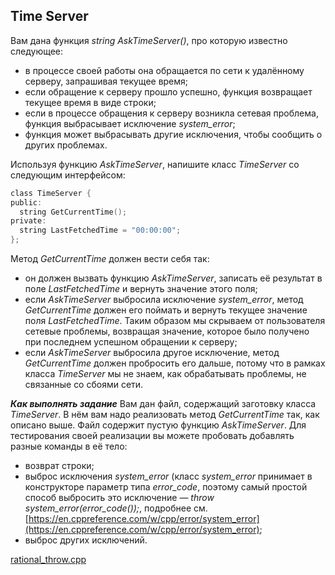 ## Time Server

Вам дана функция *string AskTimeServer()*, про которую известно следующее:

- в процессе своей работы она обращается по сети к удалённому серверу, запрашивая текущее время;
- если обращение к серверу прошло успешно, функция возвращает текущее время в виде строки;
- если в процессе обращения к серверу возникла сетевая проблема, функция выбрасывает исключение *system_error*;
- функция может выбрасывать другие исключения, чтобы сообщить о других проблемах.

Используя функцию *AskTimeServer*, напишите класс *TimeServer* со следующим интерфейсом:
```objectivec
class TimeServer {
public:
  string GetCurrentTime();
private:
  string LastFetchedTime = "00:00:00";
};
```

Метод *GetCurrentTime* должен вести себя так:

* он должен вызвать функцию *AskTimeServer*, записать её результат в поле *LastFetchedTime* и вернуть значение этого поля;
* если *AskTimeServer* выбросила исключение *system_error*, метод *GetCurrentTime* должен его поймать и вернуть текущее значение поля *LastFetchedTime*. Таким образом мы скрываем от пользователя сетевые проблемы, возвращая значение, которое было получено при последнем успешном обращении к серверу;
* если *AskTimeServer* выбросила другое исключение, метод *GetCurrentTime* должен пробросить его дальше, потому что в рамках класса *TimeServer* мы не знаем, как обрабатывать проблемы, не связанные со сбоями сети.

***Как выполнять задание***
Вам дан файл, содержащий заготовку класса *TimeServer*. В нём вам надо реализовать метод *GetCurrentTime* так, как описано выше. Файл содержит пустую функцию *AskTimeServer*. Для тестирования своей реализации вы можете пробовать добавлять разные команды в её тело:

* возврат строки;
* выброс исключения *system_error* (класс *system_error* принимает в конструкторе параметр типа *error_code*, поэтому самый простой способ выбросить это исключение — *throw system_error(error_code());*, подробнее см. [https://en.cppreference.com/w/cpp/error/system_error](https://en.cppreference.com/w/cpp/error/system_error);
* выброс других исключений.

[rational_throw.cpp](https://d3c33hcgiwev3.cloudfront.net/kjUumNJWEem1wRICcqBpcA_a5ec3a928d2e4d4e90c110498ea0fce4_time_server.cpp?Expires=1622246400&Signature=SHUSqCiAnOhxY7oj4R1i9S9XfyF31MDPjNIa~6elcfBI4ik6Byd6B5P87oULem7jHhVDn8yZzb-33p4pKqO3t2IupIR6Zczba6kmB2UO9VLL~he~Pj26NnD5AtzOTykaLB1TzXR1UDB2~ablSRkswElr-8qnpyM6QyNG87SYmPI_&Key-Pair-Id=APKAJLTNE6QMUY6HBC5A)
